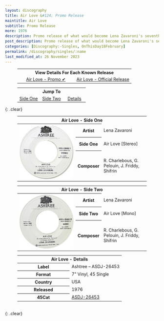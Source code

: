 ```yaml
---
layout: discography
title: Air Love &#124; Promo Release
maintitle: Air Love 
subtitle: Promo Release
more: 1976
description: Promo release of what would become Lena Zavaroni's seventh single.
post_description: Promo release of what would become Lena Zavaroni's seventh single.
categories: [Discography:-Singles, OnThisDay18February]
permalink: /discography/singles/:name
last_modified_at: 26 November 2023
---
```


<figure class="fig3">
<table style="text-align:center;">
<tr><th colspan="6">View Details For Each Known Release</th></tr>
<tr><td style="width:50%;"><a href="/discography/singles/1976-air-love-promo">Air Love - Promo &#x2714;</a></td><td style="width:50%;"><a href="/discography/singles/1977-02-18-air-love">Air Love - Official Release</a></td></tr>
</table>
</figure>

<figure class="fig3">
<table style="text-align:center;">
<tr><th colspan="6">Jump To</th></tr>
<tr><td style="width:33%;"><a href="#infobox1">Side One</a></td><td style="width:34%;"><a href="#infobox2">Side Two</a></td><td style="width:33%;"><a href="#infobox3">Details</a></td></tr>
</table>
</figure>

{: .clear}

<figure class="fig3">
<table>
<tr id="infobox1"><th colspan="3">Air Love - Side One</th></tr>
<tr>
<th style="width:45%; vertical-align:top;" rowspan="6" class="top"><a href="/assets/images/singles/lena-zavaroni-air-love-stereo-version-ashtree-records-holdings.jpg"><img src="/assets/images/singles/lena-zavaroni-air-love-stereo-version-ashtree-records-holdings.jpg" class="full-width zoom-in" /></a></th>
</tr>
<tr><th style="width:15%;">Artist</th><td>Lena Zavaroni</td></tr>
<tr><th>Side One</th><td>Air Love [Stereo]</td></tr>
<tr><th>Composer</th><td id="white">R. Charlebous,
G. Pelouin,
J. Friddy, Shifrin</td></tr>
</table>
</figure>

<figure class="fig3">
<table>
<tr id="infobox2"><th colspan="3">Air Love - Side Two</th></tr>
<tr>
<th style="width:45%; vertical-align:top;" rowspan="6" class="top"><a href="/assets/images/singles/lena-zavaroni-air-love-mono-version-ashtree-records-holdings.jpg"><img src="/assets/images/singles/lena-zavaroni-air-love-mono-version-ashtree-records-holdings.jpg" class="full-width zoom-in" /></a><br /></th>
</tr>
<tr><th style="width:15%;">Artist</th><td>Lena Zavaroni</td></tr>
<tr><th>Side Two</th><td>Air Love [Mono]</td></tr>
<tr><th>Composer</th><td id="white">R. Charlebous,
G. Pelouin,
J. Friddy, Shifrin</td></tr>
</table>
</figure>

<figure class="fig3">
<table>
<tr id="infobox3"><th colspan="2">Air Love - Details</th></tr>
<tr><th style="width:50%;">Label</th><td style="width:50%;">Ashtree – ASDJ-26453</td></tr>
<tr><th>Format</th><td>7" Vinyl, 45 Single</td></tr>
<tr><th>Country</th><td>USA</td></tr>
<tr><th>Released</th><td>1976</td></tr>
<tr><th>45Cat</th><td><a class="external-link" href="http://www.45cat.com/record/asdj26453">ASDJ-26453</a></td></tr>
</table>
</figure>

<br />{: .clear}

